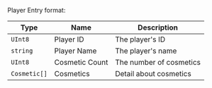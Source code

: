 
Player Entry format:

|     Type     |      Name      |       Description       |
|--------------|----------------|-------------------------|
| `UInt8`      | Player ID      | The player's ID         |
| `string`     | Player Name    | The player's name       |
| `UInt8`      | Cosmetic Count | The number of cosmetics |
| `Cosmetic[]` | Cosmetics      | Detail about cosmetics  |
